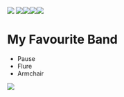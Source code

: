<img src="https://wakatime.com/badge/user/5cb7cd14-ac7e-4fc0-9f81-6036760cb6a3.svg?text=code+time" /> <img src="https://svgshare.com/i/ZhY.svg" /><img src="https://img.shields.io/badge/Made%20with-JavaScript-1f425f.svg" /><img src="https://badgen.net/github/license/Tin-Tinnaphat/ShouldYou" /><img src="https://badgen.net/github/stars/Tin-Tinnaphat/YourDictionary" />

# My Favourite Band
- Pause
- Flure
- Armchair

<img src="https://github-readme-stats.vercel.app/api/wakatime?username=TinTinnaphat" />
